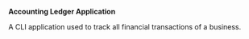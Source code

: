 **Accounting Ledger Application**

A CLI application used to track all financial transactions of a business.
